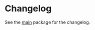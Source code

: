 # Changelog

See the [main](https://pub.dev/packages/mapsindoors_googlemaps/changelog) package for the changelog.
